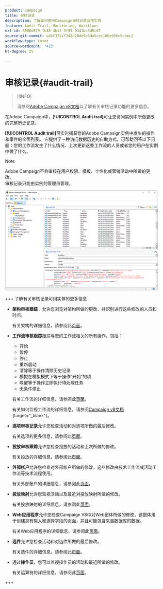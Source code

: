 ```yaml
---
product: campaign
title: 审核记录
description: 了解如何使用Campaign审核记录监控实例
feature: Audit Trail, Monitoring, Workflows
exl-id: 8508d879-fb38-4b1f-9f55-0341bb8d0c67
source-git-commit: ad6f3f2cf242d28de9e6da5cec100e096c5cbec2
workflow-type: tm+mt
source-wordcount: '423'
ht-degree: 2%

---
```


# 审核记录{#audit-trail}

>[!INFO]
>
>请参阅[Adobe Campaign v8文档](https://experienceleague.adobe.com/zh-hans/docs/campaign/campaign-v8/analytics/audit-trail)以了解有关审核记录功能的更多信息。

在Adobe Campaign中，**[!UICONTROL Audit trail]**&#x200B;可让您访问实例中所做更改的完整历史记录。

**[!UICONTROL Audit trail]**&#x200B;可实时捕获您的Adobe Campaign实例中发生的操作和事件的全面列表。 它提供了一种访问数据历史的自助方式，可帮助回答以下问题：您的工作流发生了什么情况、上次更新这些工作流的人员或者您的用户在实例中做了什么。

>[!NOTE]
>
>Adobe Campaign不会审核在用户权限、模板、个性化或营销活动中所做的更改。\
>审核记录只能由实例的管理员管理。

![](assets/audit_trail_2.png)

+++ 了解有关审核记录可用实体的更多信息

* **架构审核跟踪**：允许您浏览对架构所做的更改，并识别进行这些修改的人员和时间。

  有关架构的详细信息，请参阅此[页面](../../configuration/using/data-schemas.md)。

* **工作流审核跟踪**&#x200B;跟踪与您的工作流相关的所有操作，包括：

   * 开始
   * 暂停
   * 停止
   * 重新启动
   * 清除等于操作清除历史记录
   * 模拟在模拟模式下等于操作“开始”的项
   * 唤醒等于操作立即执行待处理任务
   * 无条件停止

  有关工作流的详细信息，请参阅此[页面](../../workflow/using/about-workflows.md)。

  有关如何监视工作流的详细信息，请参阅[Campaign v8文档](https://experienceleague.adobe.com/docs/campaign/automation/workflows/monitoring-workflows/monitor-workflow-execution.html?lang=zh-Hans){target="_blank"}。


* **选项审核记录**&#x200B;允许您检查活动和对选项所做的最后修改。

  有关选项的更多信息，请参阅此[页面](../../installation/using/configuring-campaign-options.md)。

* **投放审核跟踪**&#x200B;允许您检查投放的活动和上次所做的修改。

  有关投放的详细信息，请参阅此[页面](../../delivery/using/communication-channels.md)。

* **外部帐户**&#x200B;允许您检查对外部帐户所做的修改，这些修改由技术工作流或活动工作流等技术流程使用。

  有关外部帐户的详细信息，请参阅此[页面](../../installation/using/external-accounts.md)。

* **投放映射**&#x200B;允许您监视活动以及最近对投放映射所做的修改。

  有关投放映射的详细信息，请参阅此[页面](../../configuration/using/target-mapping.md)。

* **Web应用程序**&#x200B;允许您检查Campaign V8中对Web窗体所做的修改，该窗体用于创建具有输入和选择字段的页面，并且可能包含来自数据库的数据。

  有关Web应用程序的详细信息，请参阅此[页面](../../web/using/about-web-applications.md)。

* **选件**&#x200B;允许您检查活动和对选件所做的最后修改。

  有关选件的详细信息，请参阅此[页面](../../interaction/using/interaction-and-offer-management.md)。

* 通过&#x200B;**操作员**，您可以监视操作员的活动和最近所做的修改。

  有关运算符的详细信息，请参阅此[页面](../../platform/using/access-management-operators.md)。

+++
